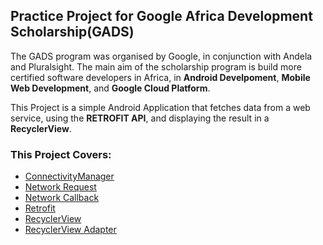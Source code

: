 ## Practice Project for Google Africa Development Scholarship(GADS)
The GADS program was organised by Google, in conjunction with Andela and Pluralsight. The main aim of the scholarship program is build more certified software developers in Africa,
in **Android Develpoment**, **Mobile Web Development**, and **Google Cloud Platform**.

This Project is a simple Android Application that fetches data from a web service, using the **RETROFIT API**, and displaying the result in a **RecyclerView**.

### This Project Covers:
- [ConnectivityManager](https://developer.android.com/reference/android/net/ConnectivityManager)
- [Network Request](https://developer.android.com/reference/android/net/NetworkRequest)
- [Network Callback](https://developer.android.com/reference/android/net/ConnectivityManager.NetworkCallback)
- [Retrofit](https://square.github.io/retrofit/#:~:text=Retrofit%20is%20the%20class%20through,but%20it%20allows%20for%20customization.)
- [RecyclerView](https://developer.android.com/jetpack/androidx/releases/recyclerview)
- [RecyclerView Adapter](https://developer.android.com/reference/androidx/recyclerview/widget/RecyclerView.Adapter)
